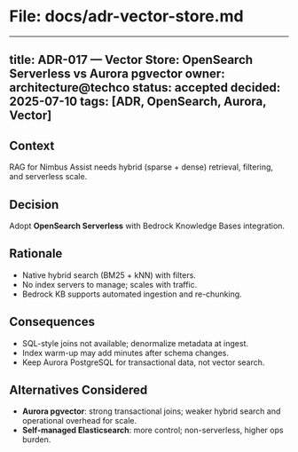 # File: docs/adr-vector-store.md
---
title: ADR-017 — Vector Store: OpenSearch Serverless vs Aurora pgvector
owner: architecture@techco
status: accepted
decided: 2025-07-10
tags: [ADR, OpenSearch, Aurora, Vector]
---

## Context
RAG for Nimbus Assist needs hybrid (sparse + dense) retrieval, filtering, and serverless scale.

## Decision
Adopt **OpenSearch Serverless** with Bedrock Knowledge Bases integration.

## Rationale
- Native hybrid search (BM25 + kNN) with filters.
- No index servers to manage; scales with traffic.
- Bedrock KB supports automated ingestion and re-chunking.

## Consequences
- SQL-style joins not available; denormalize metadata at ingest.
- Index warm-up may add minutes after schema changes.
- Keep Aurora PostgreSQL for transactional data, not vector search.

## Alternatives Considered
- **Aurora pgvector**: strong transactional joins; weaker hybrid search and operational overhead for scale.
- **Self-managed Elasticsearch**: more control; non-serverless, higher ops burden.
